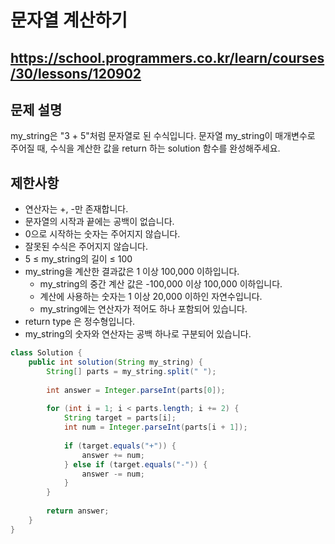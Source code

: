 # 문자열 계산하기
https://school.programmers.co.kr/learn/courses/30/lessons/120902
---
## 문제 설명
my_string은 "3 + 5"처럼 문자열로 된 수식입니다. 문자열 my_string이 매개변수로 주어질 때, 수식을 계산한 값을 return 하는 solution 함수를 완성해주세요.

## 제한사항
+ 연산자는 +, -만 존재합니다.
+ 문자열의 시작과 끝에는 공백이 없습니다.
+ 0으로 시작하는 숫자는 주어지지 않습니다.
+ 잘못된 수식은 주어지지 않습니다.
+ 5 ≤ my_string의 길이 ≤ 100
+ my_string을 계산한 결과값은 1 이상 100,000 이하입니다.
  + my_string의 중간 계산 값은 -100,000 이상 100,000 이하입니다.
  + 계산에 사용하는 숫자는 1 이상 20,000 이하인 자연수입니다.
  + my_string에는 연산자가 적어도 하나 포함되어 있습니다.
+ return type 은 정수형입니다.
+ my_string의 숫자와 연산자는 공백 하나로 구분되어 있습니다.
```java
class Solution {
    public int solution(String my_string) {
        String[] parts = my_string.split(" ");
        
        int answer = Integer.parseInt(parts[0]);
        
        for (int i = 1; i < parts.length; i += 2) {
            String target = parts[i];
            int num = Integer.parseInt(parts[i + 1]);
            
            if (target.equals("+")) {
                answer += num;
            } else if (target.equals("-")) {
                answer -= num;
            }
        }
        
        return answer;
    }
}
```